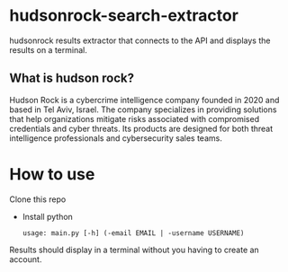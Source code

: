 # hudsonrock-search-extractor
hudsonrock results extractor that connects to the API and displays the results on a terminal.

## What is hudson rock?

Hudson Rock is a cybercrime intelligence company founded in 2020 and based in Tel Aviv, Israel. The company specializes in providing solutions that help organizations mitigate risks associated with compromised credentials and cyber threats. Its products are designed for both threat intelligence professionals and cybersecurity sales teams.

# How to use

Clone this repo

- Install python

      usage: main.py [-h] (-email EMAIL | -username USERNAME)

Results should display in a terminal without you having to create an account.
